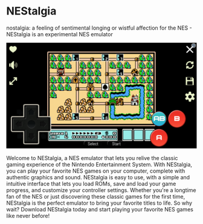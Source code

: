 # NEStalgia

nostalgia: a feeling of sentimental longing or wistful affection for the NES - NEStalgia is an experimental NES emulator

![NES](nes.png)

Welcome to NEStalgia, a NES emulator that lets you relive the classic gaming experience of the Nintendo Entertainment System. With NEStalgia, you can play your favorite NES games on your computer, complete with authentic graphics and sound. NEStalgia is easy to use, with a simple and intuitive interface that lets you load ROMs, save and load your game progress, and customize your controller settings. Whether you're a longtime fan of the NES or just discovering these classic games for the first time, NEStalgia is the perfect emulator to bring your favorite titles to life. So why wait? Download NEStalgia today and start playing your favorite NES games like never before!